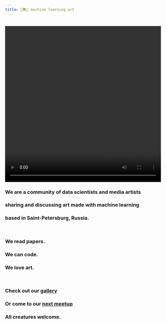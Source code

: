 ```yaml
---
title: 🤖📚🎨 machine learning art
---
```

&nbsp;
<video autoplay="autoplay" loop="loop" width="512" height="512">
  <source src="/assets/images/deepdream_swing.mp4" type="video/mp4">
</video>
### We are a community of data scientists and media artists
### sharing and discussing art made with machine learning
### based in Saint-Petersburg, Russia. 

&nbsp;

### We read papers.
### We can code.
### We love art.

&nbsp;

### Check out our [gallery](https://mlart.org/gallery)
### Or come to our [next meetup](https://mlart.org/meetups)
### All creatures welcome. 

